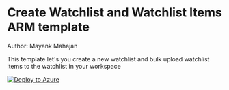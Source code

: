 # Create Watchlist and Watchlist Items ARM template

Author: Mayank Mahajan

This template let's you create a new watchlist and bulk upload watchlist items to the watchlist in your workspace

[![Deploy to Azure](https://aka.ms/deploytoazurebutton)](https://portal.azure.com/#create/Microsoft.Template/uri/https%3A%2F%2Fraw.githubusercontent.com%2Fmayank88mahajan%2FAzure-Sentinel%2Fmamahaj%2FWatchlistArmTemplate%2FTools%2FARM-Templates%2FWatchlists%2FWatchlist.json)

